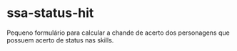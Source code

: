 # ssa-status-hit
Pequeno formulário para calcular a chande de acerto dos personagens que possuem acerto de status nas skills.
